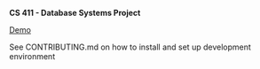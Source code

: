 **CS 411 - Database Systems Project**

<a href="http://flask-env.bq5wpt5yp2.us-west-2.elasticbeanstalk.com"> Demo </a>

See CONTRIBUTING.md on how to install and set up development environment